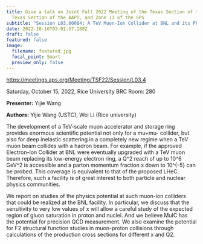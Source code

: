 ```yaml
---
title: Give a talk on Joint Fall 2022 Meeting of the Texas Section of the APS,
  Texas Section of the AAPT, and Zone 13 of the SPS
subtitle: "Session L03.00004: A TeV Muon-Ion Collider at BNL and its Physics Potential"
date: 2022-10-16T03:01:57.188Z
draft: false
featured: false
image:
  filename: featured.jpg
  focal_point: Smart
  preview_only: false
---
```

https://meetings.aps.org/Meeting/TSF22/Session/L03.4

Saturday, October 15, 2022, Rice University BRC Room: 280

**Presenter:**
Yijie Wang 

**Authors:**
Yijie Wang (USTC), Wei Li (Rice university)

The development of a TeV-scale muon accelerator and storage ring provides enormous scientific potential not only for a mu+mu- collider, but also for deep inelastic scattering in a completely new regime when a TeV muon beam collides with a hadron beam. For example, if the approved Electron-Ion Collider at BNL were eventually upgraded with a TeV muon beam replacing its low-energy electron ring, a Q^2 reach of up to 10^6 GeV^2 is accessible and a parton momentum fraction x down to 10^{-5} can be probed. This coverage is equivalent to that of the proposed LHeC. Therefore, such a facility is of great interest to both particle and nuclear physics communities.

We report on studies of the physics potential at such muon-ion colliders that could be realized at the BNL facility. In particular, we discuss that the sensitivity to very low values of x will allow a careful study of the expected region of gluon saturation in proton and nuclei. And we believe MuIC has the potential for precision QCD measurement. We also examine the potential for F2 structural function studies in muon-proton collisions through calculations of the production cross sections for different x and Q2.